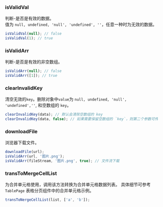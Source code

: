 ### isValidVal

判断-是否是有效的数据。  
值为 `null, undefined, 'null', 'undefined', ''`，任意一种时为无效的数据。

```js
isValidVal(null); // false
isValidVal(1); // true
```

### isValidArr

判断-是否是有效的非空数组。

```js
isValidArr(null); // false
isValidArr([1]); // true
```

### clearInvalidKey

清空无效的`key`。删除对象中`value`为 `null, undefined, 'null', 'undefined',''`, 和空数组的 `key`。

```js
clearInvalidKey(data); // 默认会清除空数组的 key
clearInvalidKey(data, false); // 如果需要保留空数组的 `key`，则第二个参数可传 false 即可
```

### downloadFile

浏览器下载文件。

```js
downloadFile(url);
isValidArr(url, '图片.png');
isValidArr(fileStream, '图片.png', true); // 文件流下载
```

### transToMergeCellList

为合并单元格使用，调用该方法转换为合并单元格数据列表。
具体细节可参考 `TablePage` 表格分页组件中的合并单元格示例。

```js
transToNergeCellList(list, ['a', 'b']);
```
